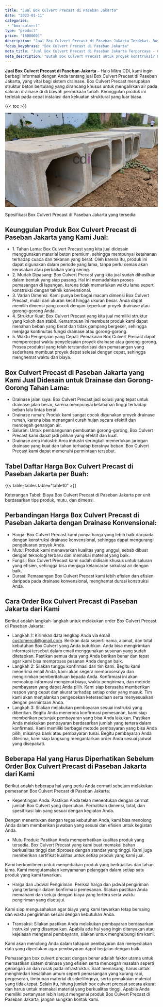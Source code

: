 ```yaml
---
title: "Jual Box Culvert Precast di Paseban Jakarta"
date: "2023-01-11"
categories:
 - "box-culvert"
type: "product"
price: "[600000]"
description: "Jual Box Culvert Precast di Paseban Jakarta Terdekat. Box Culvert Precast ini menjadi solusi utama dalam proyek pembangunan sebagai bahan infrastruktur yang handal dan unggul. Konsultasikan kebutuhan Anda sekarang."
focus_keyphrase: "Box Culvert Precast di Paseban Jakarta"
meta_title: "Jual Box Culvert Precast di Paseban Jakarta Terpercaya - CDI"
meta_description: "Butuh Box Culvert Precast untuk proyek konstruksi? Layanan profesional kami siap membantu dengan penawaran kompetitif. Dapatkan informasi sekarang."
---
```


**Jual Box Culvert Precast di Paseban Jakarta** – Halo Mitra CDI, kami ingin berbagi informasi dengan Anda tentang jual Box Culvert Precast di Paseban Jakarta, yang vital bagi sistem drainase. Box Culvert Precast merupakan struktur beton bertulang yang dirancang khusus untuk mengalirkan air pada saluran drainase di di bawah permukaan tanah. Keunggulan produk ini terletak pada cepat instalasi dan kekuatan struktural yang luar biasa.

{{< toc >}}

![Jual Box Culvert Precast di Paseban Jakarta](/images/box-culvert/box-culvert-01.jpg)

Spesifikasi Box Culvert Precast di Paseban Jakarta yang tersedia 

## Keunggulan Produk Box Culvert Precast di Paseban Jakarta yang Kami Jual:

*   1\. Tahan Lama: Box Culvert Precast yang kita jual didesain menggunakan material beton premium, sehingga mempunyai ketahanan terhadap cuaca dan tekanan yang berat. Oleh karena itu, produk ini dapat digunakan dalam periode yang lama, tanpa perlu cemas akan kerusakan atau perbaikan yang sering.
*   2\. Mudah Dipasang: Box Culvert Precast yang kita jual sudah dihasilkan dalam bentuk yang siap pasang. Hal ini memudahkan proses pemasangan di lapangan, karena tidak memerlukan waktu lama seperti konstruksi dengan teknik konvensional.
*   3\. Varian Dimensi: Kami punya berbagai macam dimensi Box Culvert Precast, mulai dari ukuran kecil hingga ukuran besar. Anda dapat memilih dimensi yang cocok dengan keperluan proyek drainase atau gorong-gorong Anda.
*   4\. Struktur Kuat: Box Culvert Precast yang kita jual memiliki struktur yang kokoh dan stabil. Kemampuan ini membuat produk kami dapat menahan beban yang berat dan tidak gampang bergeser, sehingga menjaga kontinuitas fungsi drainase atau gorong-gorong.
*   5\. Waktu Pengerjaan yang Cepat: Pemakaian Box Culvert Precast dapat mempercepat waktu penyelesaian proyek drainase atau gorong-gorong. Proses produksi yang telah terstandarisasi dan pemasangan yang sederhana membuat proyek dapat selesai dengan cepat, sehingga menghemat waktu dan biaya.

## Box Culvert Precast di Paseban Jakarta yang Kami Jual Didesain untuk Drainase dan Gorong-Gorong Tahan Lama:

*   Drainase jalan raya: Box Culvert Precast jadi solusi yang tepat untuk drainase jalan besar, karena mempunyai ketahanan tinggi terhadap beban lalu lintas berat.
*   Drainase rumah: Produk kami sangat cocok digunakan proyek drainase rumah, karena bisa menangani curah hujan secara efektif dan mencegah genangan air.
*   Saluran: Untuk pembangunan pembuatan gorong-gorong, Box Culvert Precast kami dapat jadi pilihan yang efektif dan kuat.
*   Drainase area industri: Area industri seringkali memerlukan jaringan drainase yang kuat dan tahan terhadap beratnya beban. Box Culvert Precast kami dapat memenuhi permintaan tersebut.

## Tabel Daftar Harga Box Culvert Precast di Paseban Jakarta per Buah:

{{< table-tables table="table10" >}}

Keterangan Tabel: Biaya Box Culvert Precast di Paseban Jakarta per unit berdasarkan tipe produk, mutu, dan dimensi.

## Perbandingan Harga Box Culvert Precast di Paseban Jakarta dengan Drainase Konvensional:

*   Harga: Box Culvert Precast kami punya harga yang lebih baik daripada dengan konstruksi drainase konvensional, sehingga dapat mengurangi pengeluaran proyek Anda.
*   Mutu: Produk kami menawarkan kualitas yang unggul, sebab dibuat dengan teknologi terbaru dan memakai material yang baik.
*   Fungsi: Box Culvert Precast kami sudah didisain khusus untuk saluran yang efisien, sehingga bisa menjaga kelancaran sirkulasi air dengan baik.
*   Durasi: Pemasangan Box Culvert Precast kami lebih efisien dan efisien daripada pada drainase konvensional, menghemat durasi konstruksi Anda.

## Cara Order Box Culvert Precast di Paseban Jakarta dari Kami

Berikut adalah langkah-langkah untuk melakukan order Box Culvert Precast di Paseban Jakarta:

*   Langkah 1: Kirimkan data lengkap Anda via email customercdi@gmail.com. Berikan data seperti nama, alamat, dan total kebutuhan Box Culvert yang Anda butuhkan.
Anda bisa mengirimkan informasi tersebut dalam email menggunakan susunan yang sudah ditetapkan. Pastikan semua data yang Anda berikan benar dan tepat agar kami bisa memproses pesanan Anda dengan baik.
*   Langkah 2: Silakan tunggu konfirmasi dari tim kami. Begitu kami menerima email Anda, kami akan segera memprosesnya dan mengirimkan pemberitahuan kepada Anda. Konfirmasi ini akan mencakup informasi mengenai biaya, waktu pengiriman, dan metode pembayaran yang dapat Anda pilih.
Kami siap berusaha memberikan respon yang cepat dan akurat terhadap setiap order yang masuk. Tim kami akan menjalankan pengecekan ketersediaan serta menyesuaikan dengan permintaan Anda.
*   Langkah 3: Silakan melakukan pembayaran sesuai instruksi yang diberikan. Begitu Anda menerima konfirmasi pemesanan, kami siap memberikan petunjuk pembayaran yang bisa Anda lakukan. Pastikan Anda melakukan pembayaran berdasarkan jumlah yang tertera dalam konfirmasi.
Kami memiliki berbagai metode pembayaran yang bisa Anda pilih, misalnya bank atau pembayaran tunai. Begitu pembayaran Anda diterima, kami siap langsung mengantarkan order Anda sesuai jadwal yang disepakati.

## Beberapa Hal yang Harus Diperhatikan Sebelum Order Box Culvert Precast di Paseban Jakarta dari Kami

Berikut adalah beberapa hal yang perlu Anda cermati sebelum melakukan pemesanan Box Culvert Precast di Paseban Jakarta:

*   Kepentingan Anda: Pastikan Anda telah menentukan dengan cermat jumlah Box Culvert yang diperlukan. Perhatikan dimensi, total, dan spesifikasi lain yang sesuai dengan kegiatan Anda.

Dengan menentukan dengan tegas kebutuhan Anda, kami bisa menolong Anda dalam memberikan jawaban yang sesuai dan efisien untuk kegiatan Anda.
*   Mutu Produk: Pastikan Anda memperhatikan kualitas produk yang tersedia. Box Culvert Precast yang kami buat memakai bahan berkualitas tinggi dan diproses dengan standar yang tinggi. Kami juga memberikan sertifikat kualitas untuk setiap produk yang kami jual.

Kami berkomitmen untuk menyediakan produk yang berkualitas dan tahan lama. Kami mengutamakan kenyamanan pelanggan dalam setiap satu produk yang kami tawarkan.
*   Harga dan Jadwal Pengiriman: Periksa harga dan jadwal pengiriman yang terlampir dalam konfirmasi pemesanan. Silakan pastikan Anda memahami dan setuju dengan biaya yang tertera serta waktu pengiriman yang disetujui.

Kami siap mengusahakan agar biaya yang kami tawarkan tetap bersaing dan waktu pengiriman sesuai dengan kebutuhan Anda.
*   Transaksi: Silakan pastikan Anda melakukan pembayaran berdasarkan instruksi yang disampaikan. Apabila ada hal yang ingin ditanyakan atau kejelasan mengenai pembayaran, silakan untuk menghubungi tim kami.

Kami akan menolong Anda dalam tahapan pembayaran dan menyediakan data yang diperlukan agar pembayaran dapat berjalan dengan baik.

Pemasangan box culvert precast dengan benar adalah faktor utama untuk memastikan sistem drainase yang efisien serta mencegah masalah seperti genangan air dan rusak pada infrastruktur. Saat memasang, harus untuk menghindari kesalahan umum seperti pemasangan yang kurang rapi, pergeseran, timbunan material di sekelilingnya, serta pemakaian material yang tidak tepat. Selain itu, hitung jumlah box culvert precast secara akurat dan harus untuk memakai material yang berkualitas tinggi. Apabila Anda memiliki pertanyaan lebih lanjut mengenai produk Box Culvert Precast di Paseban Jakarta, jangan sungkan kontak kami.